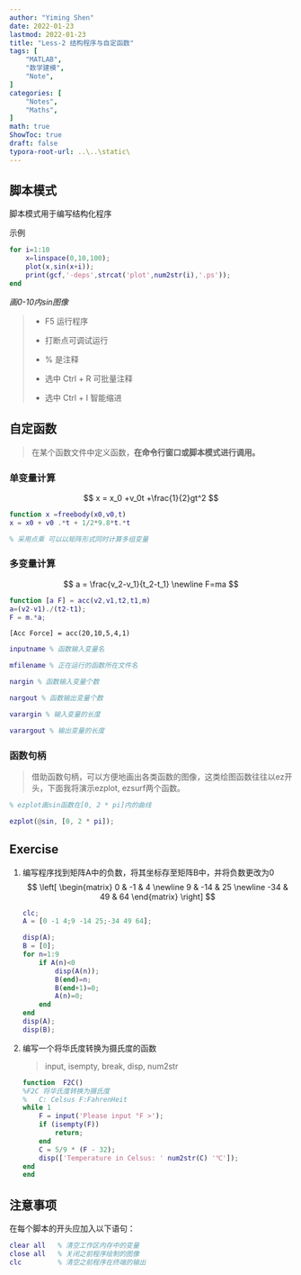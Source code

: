 ```yaml
---
author: "Yiming Shen"
date: 2022-01-23
lastmod: 2022-01-23
title: "Less-2 结构程序与自定函数"
tags: [
    "MATLAB",
    "数学建模",
    "Note",
]
categories: [
    "Notes", 
    "Maths",
]
math: true
ShowToc: true
draft: false
typora-root-url: ..\..\static\
---
```


## 脚本模式

脚本模式用于编写结构化程序

示例

```matlab
for i=1:10
    x=linspace(0,10,100);
    plot(x,sin(x+i));
    print(gcf,'-deps',strcat('plot',num2str(i),'.ps'));
end
```

*画0-10内sin图像*

>  - F5 运行程序
>
> - 打断点可调试运行
>
> - % 是注释
>
> - 选中 Ctrl + R 可批量注释
>
> - 选中 Ctrl + I 智能缩进

## 自定函数

> 在某个函数文件中定义函数，**在命令行窗口或脚本模式进行调用。**

### 单变量计算

$$
x = x_0 +v_0t +\frac{1}{2}gt^2
$$

``` matlab
function x =freebody(x0,v0,t)
x = x0 + v0 .*t + 1/2*9.8*t.*t

% 采用点乘 可以以矩阵形式同时计算多组变量

```

### 多变量计算

$$
a = \frac{v_2-v_1}{t_2-t_1} \newline
F=ma
$$

```matlab
function [a F] = acc(v2,v1,t2,t1,m)
a=(v2-v1)./(t2-t1);
F = m.*a;
```

`[Acc Force] = acc(20,10,5,4,1)`

```matlab
inputname % 函数输入变量名

mfilename % 正在运行的函数所在文件名

nargin % 函数输入变量个数

nargout % 函数输出变量个数

varargin % 输入变量的长度

varargout % 输出变量的长度
```

### 函数句柄

> 借助函数句柄，可以方便地画出各类函数的图像，这类绘图函数往往以ez开头，下面我将演示ezplot, ezsurf两个函数。

```matlab
% ezplot画sin函数在[0, 2 * pi]内的曲线

ezplot(@sin, [0, 2 * pi]);
```

## Exercise

1. 编写程序找到矩阵A中的负数，将其坐标存至矩阵B中，并将负数更改为0
   $$
   \left[
    \begin{matrix}
      0 & -1 & 4 \newline
      9 & -14 & 25 \newline
      -34 & 49 & 64
     \end{matrix}
     \right]
   $$
   
   ```matlab
   clc;
   A = [0 -1 4;9 -14 25;-34 49 64];
   
   disp(A);
   B = [0];
   for n=1:9
       if A(n)<0
           disp(A(n));
           B(end)=n;
           B(end+1)=0;
           A(n)=0;
       end
   end
   disp(A);
   disp(B);
   ```
   
2. 编写一个将华氏度转换为摄氏度的函数

   > input, isempty, break, disp, num2str
   
   ```matlab
   function  F2C()
   %F2C 将华氏度转换为摄氏度
   %   C: Celsus F:FahrenHeit
   while 1
       F = input('Please input °F >');
       if (isempty(F))
           return;
       end
       C = 5/9 * (F - 32);
       disp(['Temperature in Celsus: ' num2str(C) '℃']);
   end
   end
   ```
   

## 注意事项



在每个脚本的开头应加入以下语句：

```matlab
clear all	% 清空工作区内存中的变量
close all 	% 关闭之前程序绘制的图像
clc			% 清空之前程序在终端的输出
```

